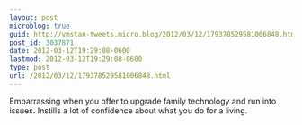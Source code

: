 ```yaml
---
layout: post
microblog: true
guid: http://vmstan-tweets.micro.blog/2012/03/12/179378529581006848.html
post_id: 3037871
date: 2012-03-12T19:29:08-0600
lastmod: 2012-03-12T19:29:08-0600
type: post
url: /2012/03/12/179378529581006848.html
---
```

Embarrassing when you offer to upgrade family technology and run into issues. Instills a lot of confidence about what you do for a living.
